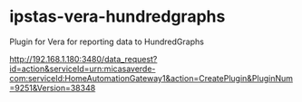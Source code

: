# ipstas-vera-hundredgraphs
Plugin for Vera for reporting data to HundredGraphs

http://192.168.1.180:3480/data_request?id=action&serviceId=urn:micasaverde-com:serviceId:HomeAutomationGateway1&action=CreatePlugin&PluginNum=9251&Version=38348
